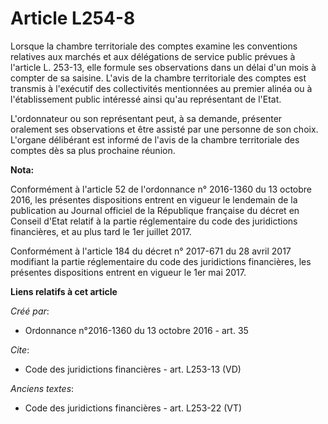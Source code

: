 # Article L254-8

Lorsque la chambre territoriale des comptes examine les conventions relatives aux marchés et aux délégations de service
public prévues à l'article L. 253-13, elle formule ses observations dans un délai d'un mois à compter de sa saisine. L'avis
de la chambre territoriale des comptes est transmis à l'exécutif des collectivités mentionnées au premier alinéa ou à
l'établissement public intéressé ainsi qu'au représentant de l'Etat. 

L'ordonnateur ou son représentant peut, à sa demande, présenter oralement ses observations et être assisté par une personne
de son choix. L'organe délibérant est informé de l'avis de la chambre territoriale des comptes dès sa plus prochaine réunion.

**Nota:**

Conformément à l'article 52 de l'ordonnance n° 2016-1360 du 13 octobre 2016, les présentes dispositions entrent en vigueur le
lendemain de la publication au Journal officiel de la République française du décret en Conseil d'Etat relatif à la partie
réglementaire du code des juridictions financières, et au plus tard le 1er juillet 2017.

Conformément à l'article 184 du décret n° 2017-671 du 28 avril 2017 modifiant la partie réglementaire du code des
juridictions financières, les présentes dispositions entrent en vigueur le 1er mai 2017.

**Liens relatifs à cet article**

_Créé par_:

  - Ordonnance n°2016-1360 du 13 octobre 2016 - art. 35

_Cite_:

  - Code des juridictions financières - art. L253-13 (VD)

_Anciens textes_:

  - Code des juridictions financières - art. L253-22 (VT)
